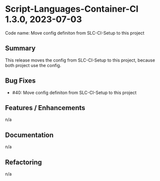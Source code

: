 # Script-Languages-Container-CI 1.3.0, 2023-07-03

Code name: Move config definiton from SLC-CI-Setup to this project

## Summary

This release moves the config from SLC-CI-Setup to this project, because both project use the config.

## Bug Fixes

 - #40: Move config definiton from SLC-CI-Setup to this project

## Features / Enhancements

n/a

## Documentation

n/a

## Refactoring

n/a
